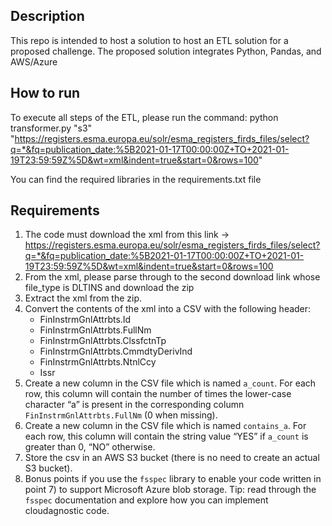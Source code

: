 ## Description
This repo is intended to host a solution to host an ETL solution for a proposed challenge.
The proposed solution integrates Python, Pandas, and AWS/Azure

## How to run
To execute all steps of the ETL, please run the command:
python transformer.py "s3" "https://registers.esma.europa.eu/solr/esma_registers_firds_files/select?q=*&fq=publication_date:%5B2021-01-17T00:00:00Z+TO+2021-01-19T23:59:59Z%5D&wt=xml&indent=true&start=0&rows=100"

You can find the required libraries in the requirements.txt file

## Requirements

1. The code must download the xml from this link ->
https://registers.esma.europa.eu/solr/esma_registers_firds_files/select?q=*&fq=publication_date:%5B2021-01-17T00:00:00Z+TO+2021-01-19T23:59:59Z%5D&wt=xml&indent=true&start=0&rows=100
2. From the xml, please parse through to the second download link whose file_type is DLTINS and
download the zip
3. Extract the xml from the zip.
4. Convert the contents of the xml into a CSV with the following header:
    - FinInstrmGnlAttrbts.Id
    - FinInstrmGnlAttrbts.FullNm
    - FinInstrmGnlAttrbts.ClssfctnTp
    - FinInstrmGnlAttrbts.CmmdtyDerivInd
    - FinInstrmGnlAttrbts.NtnlCcy
    - Issr
5. Create a new column in the CSV file which is named `a_count`. For each row, this column will contain the
number of times the lower-case character “a” is present in the corresponding column
`FinInstrmGnlAttrbts.FullNm` (0 when missing).
6. Create a new column in the CSV file which is named `contains_a`. For each row, this column will contain
the string value “YES” if `a_count` is greater than 0, “NO” otherwise.
7. Store the csv in an AWS S3 bucket (there is no need to create an actual S3 bucket).
8. Bonus points if you use the `fsspec` library to enable your code written in point 7) to support Microsoft Azure
blob storage. Tip: read through the `fsspec` documentation and explore how you can implement cloudagnostic code.

